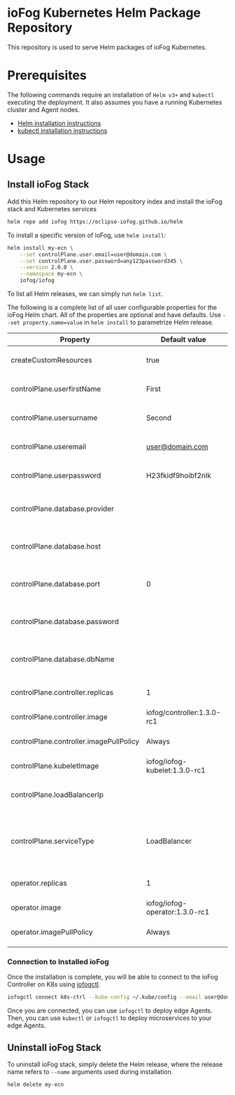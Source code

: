 # ioFog Kubernetes Helm Package Repository

This repository is used to serve Helm packages of ioFog Kubernetes.

# Prerequisites

The following commands require an installation of `Helm v3+` and `kubectl` executing the deployment. It also assumes you have a running Kubernetes cluster and Agent nodes.

* [Helm installation instructions](https://helm.sh/docs/intro/install/)
* [kubectl installation instructions](https://kubernetes.io/docs/tasks/tools/install-kubectl/)

# Usage

 ## Install ioFog Stack
 
 Add this Helm repository to our Helm repository index and install the ioFog stack and Kubernetes services
 
 ```bash
 helm repo add iofog https://eclipse-iofog.github.io/helm
 ```
 
 To install a specific version of ioFog, use `helm install`:
 
 ```bash
 helm install my-ecn \
     --set controlPlane.user.email=user@domain.com \
     --set controlPlane.user.password=any123password345 \
     --version 2.0.0 \
     --namespace my-ecn \
     iofog/iofog
 ```
 
 To list all Helm releases, we can simply run `helm list`.
 
 The following is a complete list of all user configurable properties for the ioFog Helm chart. All of the properties are optional and have defaults. Use `--set property.name=value` in `helm install` to parametrize Helm release.
 
 | Property                                | Default value                   | Description                                                                                   |
 | --------------------------------------- | ------------------------------- | --------------------------------------------------------------------------------------------- |
 | createCustomResources                   | true                            | See [Multiple Edge Compute Networks](#multiple-edge-compute-networks)                         |
 | controlPlane.userfirstName              | First                           | First name of initial user in Controller                                                      |
 | controlPlane.usersurname                | Second                          | Surname of initial user in Controller                                                         |
 | controlPlane.useremail                  | user@domain.com                 | Email (login) of initial user in Controller                                                   |
 | controlPlane.userpassword               | H23fkidf9hoibf2nlk              | Password of initial user in Controller                                                        |
 | controlPlane.database.provider          |                                 | Not supported in ioFog Community Edition                                                      |
 | controlPlane.database.host              |                                 | Not supported in ioFog Community Edition                                                      |
 | controlPlane.database.port              | 0                               | Not supported in ioFog Community Edition                                                      |
 | controlPlane.database.password          |                                 | Not supported in ioFog Community Edition                                                      |
 | controlPlane.database.dbName            |                                 | Not supported in ioFog Community Edition                                                      |
 | controlPlane.controller.replicas        | 1                               | Number of replicas of Controller pods                                                         |
 | controlPlane.controller.image           | iofog/controller:1.3.0-rc1     | [Controller Docker image](https://hub.docker.com/r/iofog/controller/tags)                     |
 | controlPlane.controller.imagePullPolicy | Always                          | Controller Docker image [pull policy](https://kubernetes.io/docs/concepts/containers/images/) |
 | controlPlane.kubeletImage               | iofog/iofog-kubelet:1.3.0-rc1  | [Kubelet Docker image](https://hub.docker.com/r/iofog/iofog-kubelet/tags)                     |
 | controlPlane.loadBalancerIp             |                                 | Pre-allocated static IP address for Controller                                                |
 | controlPlane.serviceType                | LoadBalancer                    | Service type for Controller (one of `LoadBalancer`, `NodePort` or `ClusterIP`)                |
 | operator.replicas                       | 1                               | Number of replicas of Operator pods                                                           |
 | operator.image                          | iofog/iofog-operator:1.3.0-rc1 | [OperatorDocker image](https://hub.docker.com/r/iofog/iofog-operator/tags)                    |
 | operator.imagePullPolicy                | Always                          | Operator Docker image [pull policy](https://kubernetes.io/docs/concepts/containers/images/)   |


### Connection to Installed ioFog

Once the installation is complete, you will be able to connect to the ioFog Controller on K8s using [iofogctl](https://iofog.org/docs/2.0.0/tools/iofogctl/usage.html).

```bash
iofogctl connect k8s-ctrl --kube-config ~/.kube/config --email user@domain.com --pass any123password345
```

Once you are connected, you can use `iofogctl` to deploy edge Agents. Then, you can use `kubectl` or `iofogctl` to deploy microservices to your edge Agents.

## Uninstall ioFog Stack

To uninstall ioFog stack, simply delete the Helm release, where the release name refers to `--name` arguments used during installation.

```bash
helm delete my-ecn
```

